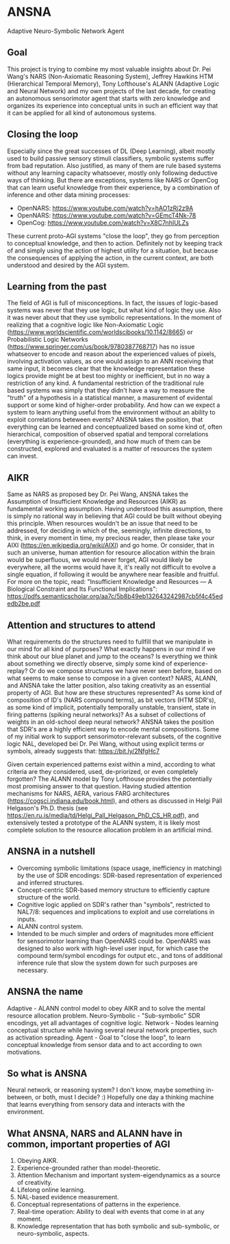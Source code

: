 # ANSNA
Adaptive Neuro-Symbolic Network Agent

Goal
----
This project is trying to combine my most valuable insights about Dr. Pei Wang's NARS (Non-Axiomatic Reasoning System), Jeffrey Hawkins HTM (Hierarchical Temporal Memory), Tony Lofthouse's ALANN (Adaptive Logic and Neural Network) and my own projects of the last decade, for creating an autonomous sensorimotor agent that starts with zero knowledge and organizes its experience into conceptual units in such an efficient way that it can be applied for all kind of autonomous systems.

Closing the loop
----------------
Especially since the great successes of DL (Deep Learning), albeit mostly used to build passive sensory stimuli classifiers, symbolic systems suffer from bad reputation. Also justified, as many of them are rule based systems without any learning capacity whatsoever, mostly only following deductive ways of thinking. But there are exceptions, systems like NARS or OpenCog that can learn useful knowledge from their experience, by a combination of inference and other data mining processes:
- OpenNARS: https://www.youtube.com/watch?v=hAO1zRj2z9A
- OpenNARS: https://www.youtube.com/watch?v=GEmcT4Nk-78
- OpenCog: https://www.youtube.com/watch?v=X8C7nhIULZs

These current proto-AGI systems "close the loop", they go from perception to conceptual knowledge, and then to action. Definitely not by keeping track of and simply using the action of highest utility for a situation, but because the consequences of applying the action, in the current context, are both understood and desired by the AGI system.

Learning from the past
----------------------
The field of AGI is full of misconceptions. In fact, the issues of logic-based systems was never that they use logic, but what kind of logic they use. Also it was never about that they use symbolic representations. In the moment of realizing that a cognitive logic like Non-Axiomatic Logic (https://www.worldscientific.com/worldscibooks/10.1142/8665) or Probabilistic Logic Networks (https://www.springer.com/us/book/9780387768717) has no issue whatseover to encode and reason about the experienced values of pixels, involving activation values, as one would assign to an ANN receiving that same input, it becomes clear that the knowledge representation these logics provide might be at best too mighty or inefficient, but in no way a restriction of any kind. A fundamental restriction of the traditional rule based systems was simply that they didn't have a way to measure the "truth" of a hypothesis in a statistical manner, a masurement of evidental support or some kind of higher-order probability. And how can we expect a system to learn anything useful from the environment without an ability to exploit correlations beteween events? ANSNA takes the position, that everything can be learned and conceptualized based on some kind of, often hierarchical, composition of observed spatial and temporal correlations (everything is experience-grounded), and how much of them can be constructed, explored and evaluated is a matter of resources the system can invest.

AIKR
----
Same as NARS as proposed bey Dr. Pei Wang, ANSNA takes the Assumption of Insufficient Knowledge and Resources (AIKR) as fundamental working assumption. Having understood this assumption, there is simply no rational way in believing that AGI could be built without obeying this principle. When resources wouldn't be an issue that need to be addressed, for deciding in which of the, seemingly, infinite directions, to think, in every moment in time, my precious reader, then please take your AIXI (https://en.wikipedia.org/wiki/AIXI) and go home. Or consider, that in such an universe, human attention for resource allocation within the brain would be superfluous, we would never forget, AGI would likely be everywhere, all the worms would have it, it's really not difficult to evolve a single equation, if following it would be anywhere near feasible and fruitful. 
For more on the topic, read: "Insufficient Knowledge and Resources — A Biological Constraint and Its Functional Implications": https://pdfs.semanticscholar.org/aa7c/5b8b49eb132643242987cb5f4c45ededb2be.pdf

Attention and structures to attend
----------------------------------
What requirements do the structures need to fullfill that we manipulate in our mind for all kind of purposes? What exactly happens in our mind if we think about our blue planet and jump to the oceans? Is everything we think about something we directly observe, simply some kind of experience-replay? Or do we compose structures we have never seen before, based on what seems to make sense to compose in a given context? NARS, ALANN, and ANSNA take the latter position, also taking creativity as an essential property of AGI. But how are these structures represented? As some kind of composition of ID's (NARS compound terms), as bit vectors (HTM SDR's), as some kind of implicit, potentially temporally unstable, transient, state in firing patterns (spiking neural networks)? As a subset of collections of weights in an old-school deep neural network? ANSNA takes the position that SDR's are a highly efficient way to encode mental compositions. Some of my initial work to support sensorimotor-relevant subsets, of the cognitive logic NAL, developed bei Dr. Pei Wang, without using explicit terms or symbols, already suggests that: https://bit.ly/2NfgHc7

Given certain experienced patterns exist within a mind, according to what criteria are they considered, used, de-priorized, or even completely forgotten? The ALANN model by Tony Lofthouse provides the potentially most promising answer to that question. Having studied attention mechanisms for NARS, AERA, various FARG architectures (https://cogsci.indiana.edu/book.html), and others as discussed in Helgi Páll Helgason's Ph.D. thesis (see https://en.ru.is/media/td/Helgi_Pall_Helgason_PhD_CS_HR.pdf), and extensively tested a prototype of the ALANN system, it is likely most complete solution to the resource allocation problem in an artificial mind.

ANSNA in a nutshell
-------------------
- Overcoming symbolic limitations (space usage, inefficiency in matching) by the use of SDR encodings: SDR-based representation of experienced and inferred structures.
- Concept-centric SDR-based memory structure to efficiently capture structure of the world.
- Cognitive logic applied on SDR's rather than "symbols", restricted to NAL7/8: sequences and implications to exploit and use correlations in inputs.
- ALANN control system.
- Intended to be much simpler and orders of magnitudes more efficient for sensorimotor learning than OpenNARS could be. OpenNARS was designed to also work with high-level user input, for which case the compound term/symbol encodings for output etc., and tons of additional inference rule that slow the system down for such purposes are necessary.

ANSNA the name
--------------
Adaptive - ALANN control model to obey AIKR and to solve the mental resource allocation problem.
Neuro-Symbolic - "Sub-symbolic" SDR encodings, yet all advantages of cognitive logic.
Network - Nodes learning conceptual structure while having several neural network properties, such as activation spreading.
Agent - Goal to "close the loop", to learn conceptual knowledge from sensor data and to act according to own motivations.

So what is ANSNA
----------------
Neural network, or reasoning system? I don't know, maybe something in-between, or both, must I decide? :)
Hopefully one day a thinking machine that learns everything from sensory data and interacts with the environment.

What ANSNA, NARS and ALANN have in common, important properties of AGI
----------------------------------------------------------------------
1. Obeying AIKR.
0. Experience-grounded rather than model-theoretic.
1. Attention Mechanism and important system-eigendynamics as a source of creativity.
2. Lifelong online learning.
4. NAL-based evidence measurement.
3. Conceptual representations of patterns in the experience.
5. Real-time operation: Ability to deal with events that come in at any moment.
6. Knowledge representation that has both symbolic and sub-symbolic, or neuro-symbolic, aspects.
